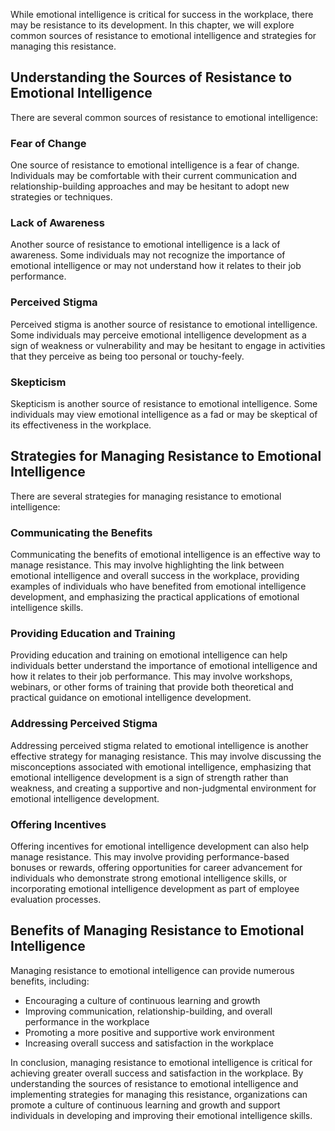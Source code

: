 
While emotional intelligence is critical for success in the workplace, there may be resistance to its development. In this chapter, we will explore common sources of resistance to emotional intelligence and strategies for managing this resistance.

Understanding the Sources of Resistance to Emotional Intelligence
-----------------------------------------------------------------

There are several common sources of resistance to emotional intelligence:

### Fear of Change

One source of resistance to emotional intelligence is a fear of change. Individuals may be comfortable with their current communication and relationship-building approaches and may be hesitant to adopt new strategies or techniques.

### Lack of Awareness

Another source of resistance to emotional intelligence is a lack of awareness. Some individuals may not recognize the importance of emotional intelligence or may not understand how it relates to their job performance.

### Perceived Stigma

Perceived stigma is another source of resistance to emotional intelligence. Some individuals may perceive emotional intelligence development as a sign of weakness or vulnerability and may be hesitant to engage in activities that they perceive as being too personal or touchy-feely.

### Skepticism

Skepticism is another source of resistance to emotional intelligence. Some individuals may view emotional intelligence as a fad or may be skeptical of its effectiveness in the workplace.

Strategies for Managing Resistance to Emotional Intelligence
------------------------------------------------------------

There are several strategies for managing resistance to emotional intelligence:

### Communicating the Benefits

Communicating the benefits of emotional intelligence is an effective way to manage resistance. This may involve highlighting the link between emotional intelligence and overall success in the workplace, providing examples of individuals who have benefited from emotional intelligence development, and emphasizing the practical applications of emotional intelligence skills.

### Providing Education and Training

Providing education and training on emotional intelligence can help individuals better understand the importance of emotional intelligence and how it relates to their job performance. This may involve workshops, webinars, or other forms of training that provide both theoretical and practical guidance on emotional intelligence development.

### Addressing Perceived Stigma

Addressing perceived stigma related to emotional intelligence is another effective strategy for managing resistance. This may involve discussing the misconceptions associated with emotional intelligence, emphasizing that emotional intelligence development is a sign of strength rather than weakness, and creating a supportive and non-judgmental environment for emotional intelligence development.

### Offering Incentives

Offering incentives for emotional intelligence development can also help manage resistance. This may involve providing performance-based bonuses or rewards, offering opportunities for career advancement for individuals who demonstrate strong emotional intelligence skills, or incorporating emotional intelligence development as part of employee evaluation processes.

Benefits of Managing Resistance to Emotional Intelligence
---------------------------------------------------------

Managing resistance to emotional intelligence can provide numerous benefits, including:

* Encouraging a culture of continuous learning and growth
* Improving communication, relationship-building, and overall performance in the workplace
* Promoting a more positive and supportive work environment
* Increasing overall success and satisfaction in the workplace

In conclusion, managing resistance to emotional intelligence is critical for achieving greater overall success and satisfaction in the workplace. By understanding the sources of resistance to emotional intelligence and implementing strategies for managing this resistance, organizations can promote a culture of continuous learning and growth and support individuals in developing and improving their emotional intelligence skills.

